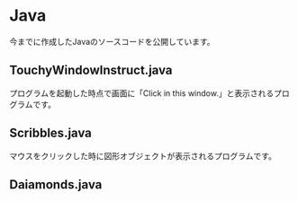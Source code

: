 # Java
今までに作成したJavaのソースコードを公開しています。
## TouchyWindowInstruct.java
プログラムを起動した時点で画面に「Click in this window.」と表示されるプログラムです。

## Scribbles.java
マウスをクリックした時に図形オブジェクトが表示されるプログラムです。

## Daiamonds.java
